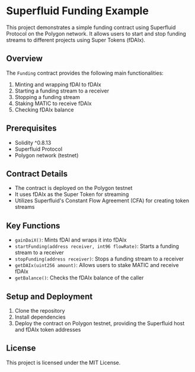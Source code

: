 # Superfluid Funding Example

This project demonstrates a simple funding contract using Superfluid Protocol on the Polygon network. It allows users to start and stop funding streams to different projects using Super Tokens (fDAIx).

## Overview

The `Funding` contract provides the following main functionalities:

1. Minting and wrapping fDAI to fDAIx
2. Starting a funding stream to a receiver
3. Stopping a funding stream
4. Staking MATIC to receive fDAIx
5. Checking fDAIx balance

## Prerequisites

- Solidity ^0.8.13
- Superfluid Protocol
- Polygon network (testnet)

## Contract Details

- The contract is deployed on the Polygon testnet
- It uses fDAIx as the Super Token for streaming
- Utilizes Superfluid's Constant Flow Agreement (CFA) for creating token streams

## Key Functions

- `gainDaiX()`: Mints fDAI and wraps it into fDAIx
- `startFunding(address receiver, int96 flowRate)`: Starts a funding stream to a receiver
- `stopFunding(address receiver)`: Stops a funding stream to a receiver
- `getDAIx(uint256 amount)`: Allows users to stake MATIC and receive fDAIx
- `getBalance()`: Checks the fDAIx balance of the caller

## Setup and Deployment

1. Clone the repository
2. Install dependencies
3. Deploy the contract on Polygon testnet, providing the Superfluid host and fDAIx token addresses

## License

This project is licensed under the MIT License.
